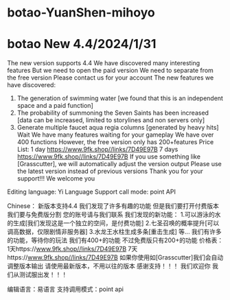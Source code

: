 # botao-YuanShen-mihoyo
# botao New 4.4/2024/1/31
The new version supports 4.4
We have discovered many interesting features
But we need to open the paid version
We need to separate from the free version
Please contact us for your account
The new features we have discovered:
1. The generation of swimming water [we found that this is an independent space and a paid function]
2. The probability of summoning the Seven Saints has been increased [data can be increased, limited to storylines and non servers only]
3. Generate multiple faucet aqua regia columns [generated by heavy hits]
Wait
We have many features waiting for your gameplay
We have over 400 functions
However, the free version only has 200+features
Price List:
1 day https://www.9fk.shop//links/7D49E97B
7 days https://www.9fk.shop//links/7D49E97B
If you use something like [Grasscutter], we will automatically adjust the version output
Please use the latest version instead of previous versions
Thank you for your support!!!
We welcome you

Editing language: Yi Language
Support call mode: point API

Chinese：
新版本支持4.4
我们发现了许多有趣的功能
但是我们要打开付费版本
我们要与免费版分割
您的账号请与我们联系
我们发现的新功能：
1.可以游泳的水的生成[我们发现这是一个独立的空间，是付费功能]
2.七圣召唤的概率提升[可以调高数据，仅限剧情非服务器]
3.水龙王水柱生成多条[重击生成]
等...
我们有许多的功能，等待你的玩法
我们有400+的功能
不过免费版只有200+的功能
价格表：
1天https://www.9fk.shop//links/7D49E97B
7天https://www.9fk.shop//links/7D49E97B
如果你使用如[Grasscutter]我们会自动调整版本输出
请使用最新版本，不用以往的版本
感谢支持！！！
我们欢迎你
我们从测试服出发！！！

编辑语言：易语言
支持调用模式：point api
